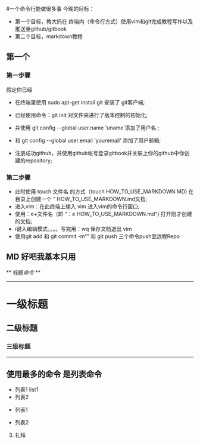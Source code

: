 #一个命令行能做很多事
今晚的目标：
- 第一个目标，教大妈在 终端内（命令行方式）使用vim和git完成教程写作以及推送至github/gitbook
- 第二个目标，markdown教程

## 第一个

### 第一步骤
假定你已经
- 在终端里使用 sudo apt-get install git 安装了 git客户端;
- 已经使用命令：git init 对文件夹进行了版本控制的初始化;
- 并使用 git config --global user.name 'uname'添加了用户名 ;
- 和 git config --global user.email 'youremail' 添加了用户邮箱;

- 注册成功github，并使用github帐号登录gitbook并关联上你的github中你创建的repository;

### 第二步骤
- 此时使用 touch 文件名 的方式（touch HOW_TO_USE_MARKDOWN.MD) 在目录上创建一个 “ HOW_TO_USE_MARKDOWN.md文档;
- 进入vim：在此终端上输入 vim 进入vim的命令行窗口;
- 使用：e+文件名（即 “：e HOW_TO_USE_MARKDOWN.md”) 打开刚才创建的文档;
- i键入编辑模式，。。。写完用：wq 保存文档退出 vim
- 使用git add 和 git commit -m“” 和 git push 三个命令push至远程Repo

MD 好吧我基本只用
 ---
** 标题*命令* **
- ------
# 一级标题
## 二级标题
### 三级标题
---
使用最多的命令 是列表命令
-----
- 列表1 list1
- 列表2

* 列表1
+ 列表2
3. 礼拜


